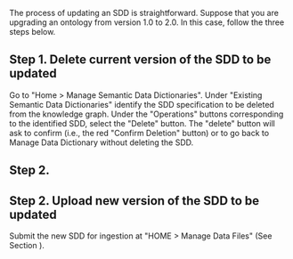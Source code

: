 The process of updating an SDD is straightforward. Suppose that you are upgrading an ontology from version 1.0 to 2.0. In this case, follow the three steps below.

## Step 1. Delete current version of the SDD to be updated

Go to "Home > Manage Semantic Data Dictionaries". Under "Existing Semantic Data Dictionaries" identify the SDD specification to be deleted from the knowledge graph. Under the "Operations" buttons corresponding to the identified SDD, select the "Delete" button. The "delete" button will ask to confirm (i.e., the red "Confirm Deletion" button) or to go back to Manage Data Dictionary without deleting the SDD. 

## Step 2. 
## Step 2. Upload new version of the SDD to be updated 

Submit the new SDD for ingestion at "HOME > Manage Data Files" (See Section ).